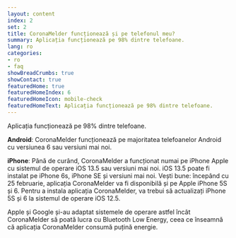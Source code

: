 ```yaml
---
layout: content
index: 2
set: 2
title: CoronaMelder funcționează și pe telefonul meu?
summary: Aplicația funcționează pe 98% dintre telefoane.
lang: ro
categories:
- ro
- faq
showBreadCrumbs: true
showContact: true
featuredHome: true
featuredHomeIndex: 6
featuredHomeIcon: mobile-check
featuredHomeText: Aplicația funcționează pe 98% dintre telefoane.
---
```

Aplicația funcționează pe 98% dintre telefoane.

**Android**: CoronaMelder funcționează pe majoritatea telefoanelor Android cu versiunea 6 sau versiuni mai noi.

**iPhone**: Până de curând, CoronaMelder a funcționat numai pe iPhone Apple cu sistemul de operare iOS 13.5 sau versiuni mai noi. iOS 13.5 poate fi instalat pe iPhone 6s, iPhone SE și versiuni mai noi. Vești bune: începând cu 25 februarie, aplicația CoronaMelder va fi disponibilă și pe Apple iPhone 5S și 6. Pentru a instala aplicația CoronaMelder, va trebui să actualizați iPhone 5S și 6 la sistemul de operare iOS 12.5.

Apple și Google și-au adaptat sistemele de operare astfel încât CoronaMelder să poată lucra cu Bluetooth Low Energy, ceea ce înseamnă că aplicația CoronaMelder consumă puțină energie.
